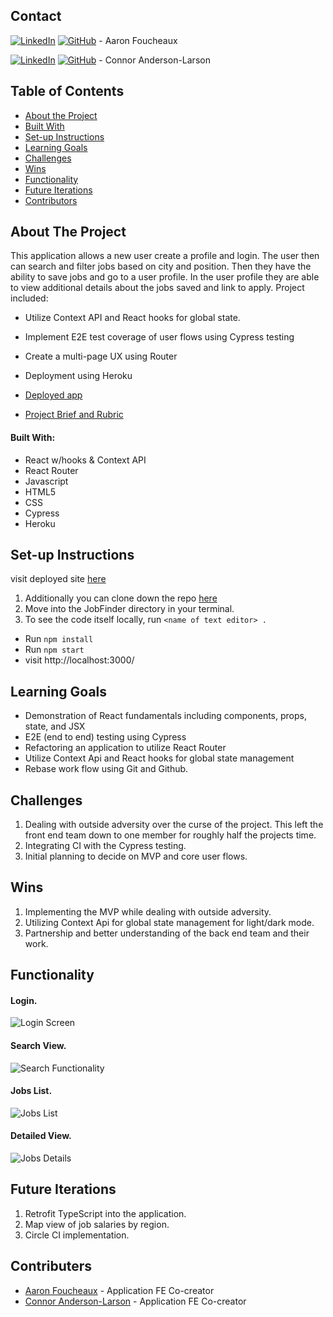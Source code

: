 ## Contact  

[![LinkedIn](https://img.shields.io/badge/-LinkedIn-black.svg?style=flat-square&logo=linkedin&colorB=555)](https://github.com/Afoucheaux) [![GitHub](https://img.shields.io/badge/GitHub-black.svg?&style=flat-square&logo=github&logoColor=white)](https://www.linkedin.com/in/aaron-foucheaux-891626207/) - Aaron Foucheaux

[![LinkedIn](https://img.shields.io/badge/-LinkedIn-black.svg?style=flat-square&logo=linkedin&colorB=555)](https://www.linkedin.com/in/connor-anderson-larson/) [![GitHub](https://img.shields.io/badge/GitHub-black.svg?&style=flat-square&logo=github&logoColor=white)](https://github.com/ConnorAndersonLarson) - Connor Anderson-Larson


## Table of Contents

- [About the Project](#about-the-project)
- [Built With](#built-with)
- [Set-up Instructions](#set-up-instructions)
- [Learning Goals](#learning-goals)
- [Challenges](#challenges)
- [Wins](#wins)
- [Functionality](#functionality)
- [Future Iterations](#future-iterations)
- [Contributors](#contributors)


## About The Project

This application allows a new user create a profile and login. The user then can search and filter jobs based on city and position. Then they have the ability to save jobs and go to a user profile. In the user profile they are able to view additional details about the jobs saved and link to apply. Project included:

- Utilize Context API and React hooks for global state.
- Implement E2E test coverage of user flows using Cypress testing
- Create a multi-page UX using Router
- Deployment using Heroku

- [Deployed app](https://jobfinderfe.herokuapp.com/)
- [Project Brief and Rubric](https://mod4.turing.edu/projects/capstone.html)


#### Built With:

- React w/hooks & Context API
- React Router
- Javascript
- HTML5
- CSS
- Cypress
- Heroku


## Set-up Instructions

 visit deployed site [here](https://jobfinderfe.herokuapp.com/)

1. Additionally you can clone down the repo [here](https://github.com/Mod4JobFinder/FrontEnd)
2. Move into the JobFinder directory in your terminal.
3. To see the code itself locally, run `<name of text editor> .`
  - Run `npm install`
  - Run `npm start`
  - visit http://localhost:3000/


## Learning Goals

- Demonstration of React fundamentals including components, props, state, and JSX
- E2E (end to end) testing using Cypress
- Refactoring an application to utilize React Router
- Utilize Context Api and React hooks for global state management
- Rebase work flow using Git and Github.


## Challenges

1. Dealing with outside adversity over the curse of the project. This left the front end team down to one member for roughly half the projects time.
2. Integrating CI with the Cypress testing.
3. Initial planning to decide on MVP and core user flows.

## Wins

1. Implementing the MVP while dealing with outside adversity.
2. Utilizing Context Api for global state management for light/dark mode.
3. Partnership and better understanding of the back end team and their work.


## Functionality

#### Login.
![Login Screen](https://media.giphy.com/media/um4BxNVkVa4Q0Kazoy/giphy.gif)

#### Search View.
![Search Functionality](https://media.giphy.com/media/jK5LWZ993RSdKAvVYz/giphy.gif)

#### Jobs List.
![Jobs List](https://media.giphy.com/media/JfXU1IHczQfMk2mKnt/giphy.gif)

#### Detailed View.
![Jobs Details](https://media.giphy.com/media/bvI9xSflR6EJEEK0Wc/giphy.gif)



## Future Iterations

1. Retrofit TypeScript into the application.
2. Map view of job salaries by region.
3. Circle CI implementation.


## Contributers

* [Aaron Foucheaux](https://github.com/Afoucheaux) - Application FE Co-creator
* [Connor Anderson-Larson](https://github.com/ConnorAndersonLarson) - Application FE Co-creator
